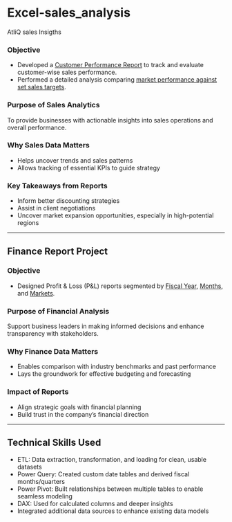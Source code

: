 # Excel-sales_analysis
AtliQ sales Insigths 

###  Objective  
- Developed a [Customer Performance Report](https://github.com/Srithikarao/Excel---Sales_Analysis/blob/main/Customer%20Performance%20Report.pdf) to track and evaluate customer-wise sales performance.  
- Performed a detailed analysis comparing [market performance against set sales targets](https://github.com/Srithikarao/Excel---Sales_Analysis/blob/main/Market%20Performance%20vs%20Target%20Report.pdf).

###  Purpose of Sales Analytics  
To provide businesses with actionable insights into sales operations and overall performance.

###  Why Sales Data Matters  
- Helps uncover trends and sales patterns  
- Allows tracking of essential KPIs to guide strategy

###  Key Takeaways from Reports  
- Inform better discounting strategies  
- Assist in client negotiations  
- Uncover market expansion opportunities, especially in high-potential regions

---

##  Finance Report Project

###  Objective  
- Designed Profit & Loss (P&L) reports segmented by [Fiscal Year](https://github.com/Srithikarao/Excel---Sales_Analysis/blob/main/P%26L%20Statement%20by%20Fiscal%20Year.pdf), [Months](https://github.com/Srithikarao/Excel---Sales_Analysis/blob/main/P%26L%20Statement%20by%20Months.pdf), and [Markets](https://github.com/Srithikarao/Excel---Sales_Analysis/blob/main/P%26L%20Statement%20by%20Markets.pdf).

###  Purpose of Financial Analysis  
Support business leaders in making informed decisions and enhance transparency with stakeholders.

###  Why Finance Data Matters  
- Enables comparison with industry benchmarks and past performance  
- Lays the groundwork for effective budgeting and forecasting

###  Impact of Reports  
- Align strategic goals with financial planning  
- Build trust in the company’s financial direction
---
##  Technical Skills Used
- ETL: Data extraction, transformation, and loading for clean, usable datasets  
- Power Query: Created custom date tables and derived fiscal months/quarters  
- Power Pivot: Built relationships between multiple tables to enable seamless modeling  
- DAX: Used for calculated columns and deeper insights  
- Integrated additional data sources to enhance existing data models
